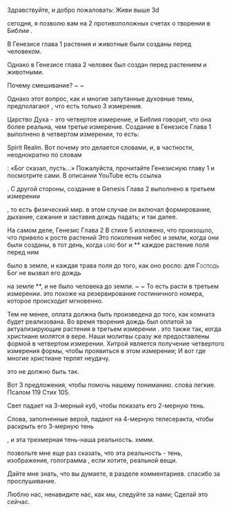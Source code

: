Здравствуйте, и добро пожаловать: Живи выше 3d

сегодня, я позволю вам на 2 противоположных счетах о творении в Библии
.

В Генезисе глава 1 растения и животные были созданы перед человеком.

Однако в Генезисе глава 2 человек был создан перед растением и животными.

Почему смешивание? ~ ~

Однако этот вопрос, как и многие запутанные духовные темы, предполагают
, что есть только 3 измерения.

Царство Духа - это четвертое измерение, и Библия говорит, что она более реальна, чем третье измерение.
Создание в Генезисе Глава 1 выполнено в четвертом измерении, то есть:

Spirit Realm.
Вот почему это делается словами, и, в частности, неоднократно по словам

: «Бог сказал, пусть…»
Пожалуйста, прочитайте Генезисную главу 1 и посмотрите сами. В описании YouTube есть ссылка

.
С другой стороны, создание в Genesis Глава 2 выполнено в третьем измерении

, то есть физический мир.
в этом случае он включал формирование, дыхание, сажание и заставив дождь падать; и так далее.

На самом деле, Генезис Глава 2 В стихе 5 изложено, что произошло, что привело к росте растений
Это поколения небес и земли, когда они были созданы, в тот день, когда <span class = "smallcaps"> lord </span> бог и ** каждое растение поля перед ним

было в земле, и каждая трава поля до того, как оно росло: для
<span class = "smallcaps"> Господь </span> Бог не вызвал его дождь

на земле **, и не было человека до земли. ~ ~ То есть расти в третьем измерении.
это похоже на резервирование гостиничного номера, которое происходит мгновенно.

Тем не менее, оплата должна быть произведена до того, как комната будет реализована.
Во время творения дождь был оплатой за актуализирующие растения в третьем измерении
.
это также так, когда христиане молятся в вере. Наши молитвы
сразу же предоставлены формой в четвертом измерении.
Хитрой является получение четвертого измерения формы, чтобы проявиться в этом измерении; И вот где многие христиане терпят неудачу.

это не должно быть так.

Вот 3 предложения, чтобы помочь нашему пониманию.
слова легкие. Псалом 119 Стих 105.

Свет падает на 3-мерный куб, чтобы показать его 2-мерную тень.

Слова, заполненные верой, падают на 4-мерную телесеракта, чтобы раскрыть его 3-мерную тень

, и эта трехмерная тень-наша реальность.
хммм.

позвольте мне еще раз сказать, что эта реальность - тень, изображение, голограмма
, если хотите, реальной вещи.

Дайте мне знать, что вы думаете, в разделе комментариев.
спасибо за прослушивание.

Люблю нас, ненавидите нас, как мы, следуйте за нами; Сделай это сейчас.








